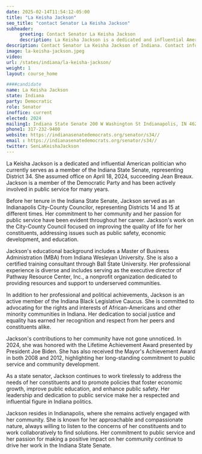 ```yaml
---
date: 2025-02-14T11:54:12-05:00
title: "La Keisha Jackson"
seo_title: "contact Senator La Keisha Jackson"
subheader:
     greeting: Contact Senator La Keisha Jackson
     description: La Keisha Jackson is a dedicated and influential American politician who currently serves as a member of the Indiana State Senate, representing District 34. She assumed office on April 18, 2024. Her current term ends on November 8, 2028.
description: Contact Senator La Keisha Jackson of Indiana. Contact information for La Keisha Jackson includes email address, phone number, and mailing address.
image: la-keisha-jackson.jpeg
video:
url: /states/indiana/la-keisha-jackson/
weight: 1
layout: course_home

####candidate
name: La Keisha Jackson
state: Indiana
party: Democratic
role: Senator
inoffice: current
elected: 2024
mailing1: Indiana State Senate 200 W Washington St Indianapolis, IN 46204-2785
phone1: 317-232-9400
website: https://indianasenatedemocrats.org/senator/s34//
email : https://indianasenatedemocrats.org/senator/s34//
twitter: SenLaKeishaJackson
---
```

La Keisha Jackson is a dedicated and influential American politician who currently serves as a member of the Indiana State Senate, representing District 34. She assumed office on April 18, 2024, succeeding Jean Breaux. Jackson is a member of the Democratic Party and has been actively involved in public service for many years.

Before her tenure in the Indiana State Senate, Jackson served as an Indianapolis City-County Councilor, representing Districts 14 and 15 at different times. Her commitment to her community and her passion for public service have been evident throughout her career. Jackson's work on the City-County Council focused on improving the quality of life for her constituents, addressing issues such as public safety, economic development, and education.

Jackson's educational background includes a Master of Business Administration (MBA) from Indiana Wesleyan University. She is also a certified training consultant through Ball State University. Her professional experience is diverse and includes serving as the executive director of Pathway Resource Center, Inc., a nonprofit organization dedicated to providing resources and support to underserved communities.

In addition to her professional and political achievements, Jackson is an active member of the Indiana Black Legislative Caucus. She is committed to advocating for the rights and interests of African-Americans and other minority communities in Indiana. Her dedication to social justice and equality has earned her recognition and respect from her peers and constituents alike.

Jackson's contributions to her community have not gone unnoticed. In 2024, she was honored with the Lifetime Achievement Award presented by President Joe Biden. She has also received the Mayor's Achievement Award in both 2008 and 2012, highlighting her long-standing commitment to public service and community development.

As a state senator, Jackson continues to work tirelessly to address the needs of her constituents and to promote policies that foster economic growth, improve public education, and enhance public safety. Her leadership and dedication to public service make her a respected and influential figure in Indiana politics.

Jackson resides in Indianapolis, where she remains actively engaged with her community. She is known for her approachable and compassionate nature, always willing to listen to the concerns of her constituents and to work collaboratively to find solutions. Her commitment to public service and her passion for making a positive impact on her community continue to drive her work in the Indiana State Senate.
